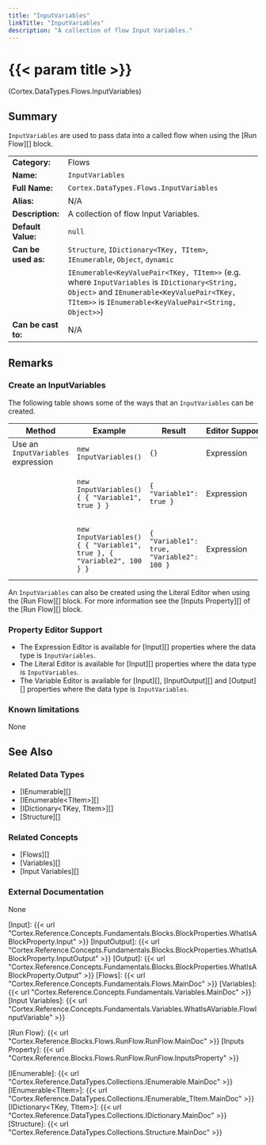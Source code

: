 ```yaml
---
title: "InputVariables"
linkTitle: "InputVariables"
description: "A collection of flow Input Variables."
---
```


# {{< param title >}}

<p class="namespace">(Cortex.DataTypes.Flows.InputVariables)</p>

## Summary

`InputVariables` are used to pass data into a called flow when using the [Run Flow][] block.

| | |
|-|-|
| **Category:**          | Flows |
| **Name:**              | `InputVariables` |
| **Full Name:**         | `Cortex.DataTypes.Flows.InputVariables` |
| **Alias:**             | N/A |
| **Description:**       | A collection of flow Input Variables. |
| **Default Value:**     | `null` |
| **Can be used as:**    | `Structure`, `IDictionary<TKey, TItem>`, `IEnumerable`, `Object`, `dynamic` |
|                        | `IEnumerable<KeyValuePair<TKey, TItem>>` (e.g. where `InputVariables` is `IDictionary<String, Object>` and `IEnumerable<KeyValuePair<TKey, TItem>>` is `IEnumerable<KeyValuePair<String, Object>>`) |
| **Can be cast to:**    |  N/A |

## Remarks

### Create an InputVariables

The following table shows some of the ways that an `InputVariables` can be created.

| Method | Example | Result | Editor&nbsp;Support | Notes |
|-|-|-|-|-|
| Use an `InputVariables` expression | `new InputVariables()` | `{}` | Expression | `InputVariables` containing zero items |
|  | ``new InputVariables() { { "Variable1", true } }`` | `{ "Variable1": true }` | Expression | `InputVariables` containing one Boolean item with a String key |
|  | ``new InputVariables() { { "Variable1", true }, { "Variable2", 100 } }`` | `{ "Variable1": true, "Variable2": 100 }` | Expression | `InputVariables` containing Boolean and Int32 items with String keys |

An `InputVariables` can also be created using the Literal Editor when using the [Run Flow][] block. For more information see the [Inputs Property][] of the [Run Flow][] block.

### Property Editor Support

- The Expression Editor is available for [Input][] properties where the data type is `InputVariables`.
- The Literal Editor is available for [Input][] properties where the data type is `InputVariables`.
- The Variable Editor is available for [Input][], [InputOutput][] and [Output][] properties where the data type is `InputVariables`.

### Known limitations

None

## See Also

### Related Data Types

- [IEnumerable][]
- [IEnumerable&lt;TItem&gt;][]
- [IDictionary&lt;TKey, TItem&gt;][]
- [Structure][]

### Related Concepts

- [Flows][]
- [Variables][]
- [Input Variables][]

### External Documentation

None

[Input]: {{< url "Cortex.Reference.Concepts.Fundamentals.Blocks.BlockProperties.WhatIsABlockProperty.Input" >}}
[InputOutput]: {{< url "Cortex.Reference.Concepts.Fundamentals.Blocks.BlockProperties.WhatIsABlockProperty.InputOutput" >}}
[Output]: {{< url "Cortex.Reference.Concepts.Fundamentals.Blocks.BlockProperties.WhatIsABlockProperty.Output" >}}
[Flows]: {{< url "Cortex.Reference.Concepts.Fundamentals.Flows.MainDoc" >}}
[Variables]: {{< url "Cortex.Reference.Concepts.Fundamentals.Variables.MainDoc" >}}
[Input Variables]: {{< url "Cortex.Reference.Concepts.Fundamentals.Variables.WhatIsAVariable.FlowInputVariable" >}}

[Run Flow]: {{< url "Cortex.Reference.Blocks.Flows.RunFlow.RunFlow.MainDoc" >}}
[Inputs Property]: {{< url "Cortex.Reference.Blocks.Flows.RunFlow.RunFlow.InputsProperty" >}}

[IEnumerable]: {{< url "Cortex.Reference.DataTypes.Collections.IEnumerable.MainDoc" >}}
[IEnumerable&lt;TItem&gt;]: {{< url "Cortex.Reference.DataTypes.Collections.IEnumerable_TItem.MainDoc" >}}
[IDictionary&lt;TKey, TItem&gt;]: {{< url "Cortex.Reference.DataTypes.Collections.IDictionary.MainDoc" >}}
[Structure]: {{< url "Cortex.Reference.DataTypes.Collections.Structure.MainDoc" >}}
